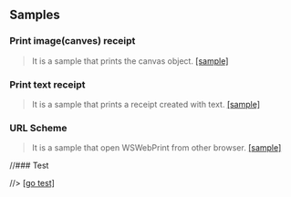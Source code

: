 ## Samples


### Print image(canves) receipt

> It is a sample that prints the canvas object. [[sample]](https://woosim.github.io/webprint/canvas.html)

### Print text receipt

> It is a sample that prints a receipt created with text. [[sample]](https://woosim.github.io/webprint/command.html)

### URL Scheme

> It is a sample that open WSWebPrint from other browser. [[sample]](https://woosim.github.io/webprint/urlscheme.html)


//### Test 

//> [[go test]](https://woosim.github.io/webprint/test.html)


